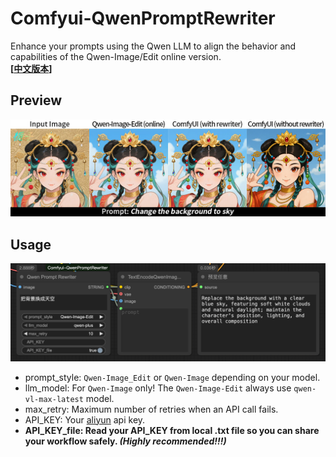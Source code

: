 # Comfyui-QwenPromptRewriter
Enhance your prompts using the Qwen LLM to align the behavior and capabilities of the Qwen-Image/Edit online version.  
**[[中文版本](./readme_zh.md)]**

## Preview
![](./img/preview.jpg)

## Usage
![](./img/nodes.png)  

- prompt\_style: `Qwen-Image_Edit` or `Qwen-Image` depending on your model.  
- llm\_model: For `Qwen-Image` only! The `Qwen-Image-Edit` always use `qwen-vl-max-latest` model.    
- max\_retry: Maximum number of retries when an API call fails.  
- API\_KEY: Your [aliyun](https://www.aliyun.com/product/bailian) api key.  
- **API\_KEY\_file: Read your API_KEY from local .txt file so you can share your workflow safely. _(Highly recommended!!!)_**
